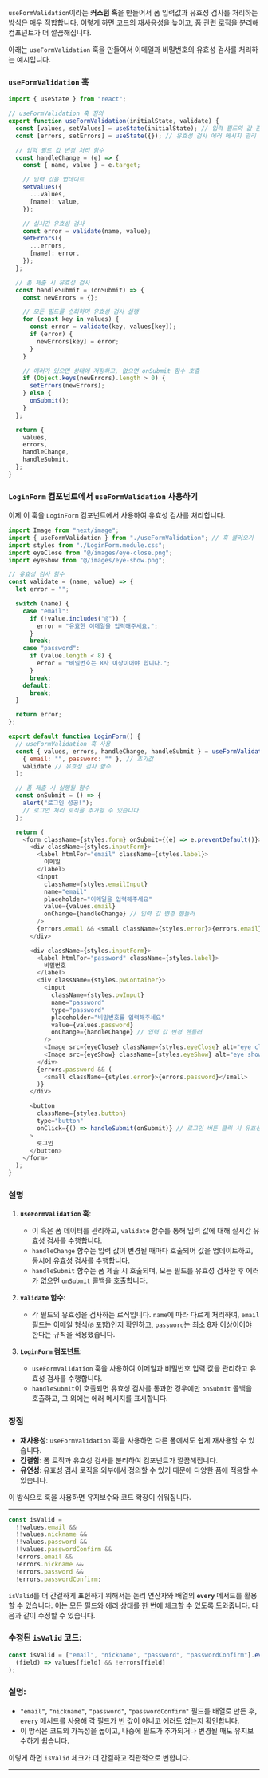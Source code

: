 `useFormValidation`이라는 **커스텀 훅**을 만들어서 폼 입력값과 유효성 검사를 처리하는 방식은 매우 적합합니다. 이렇게 하면 코드의 재사용성을 높이고, 폼 관련 로직을 분리해 컴포넌트가 더 깔끔해집니다.

아래는 `useFormValidation` 훅을 만들어서 이메일과 비밀번호의 유효성 검사를 처리하는 예시입니다.

### `useFormValidation` 훅

```javascript
import { useState } from "react";

// useFormValidation 훅 정의
export function useFormValidation(initialState, validate) {
  const [values, setValues] = useState(initialState); // 입력 필드의 값 관리
  const [errors, setErrors] = useState({}); // 유효성 검사 에러 메시지 관리

  // 입력 필드 값 변경 처리 함수
  const handleChange = (e) => {
    const { name, value } = e.target;

    // 입력 값을 업데이트
    setValues({
      ...values,
      [name]: value,
    });

    // 실시간 유효성 검사
    const error = validate(name, value);
    setErrors({
      ...errors,
      [name]: error,
    });
  };

  // 폼 제출 시 유효성 검사
  const handleSubmit = (onSubmit) => {
    const newErrors = {};

    // 모든 필드를 순회하며 유효성 검사 실행
    for (const key in values) {
      const error = validate(key, values[key]);
      if (error) {
        newErrors[key] = error;
      }
    }

    // 에러가 있으면 상태에 저장하고, 없으면 onSubmit 함수 호출
    if (Object.keys(newErrors).length > 0) {
      setErrors(newErrors);
    } else {
      onSubmit();
    }
  };

  return {
    values,
    errors,
    handleChange,
    handleSubmit,
  };
}
```

### `LoginForm` 컴포넌트에서 `useFormValidation` 사용하기

이제 이 훅을 `LoginForm` 컴포넌트에서 사용하여 유효성 검사를 처리합니다.

```javascript
import Image from "next/image";
import { useFormValidation } from "./useFormValidation"; // 훅 불러오기
import styles from "./LoginForm.module.css";
import eyeClose from "@/images/eye-close.png";
import eyeShow from "@/images/eye-show.png";

// 유효성 검사 함수
const validate = (name, value) => {
  let error = "";

  switch (name) {
    case "email":
      if (!value.includes("@")) {
        error = "유효한 이메일을 입력해주세요.";
      }
      break;
    case "password":
      if (value.length < 8) {
        error = "비밀번호는 8자 이상이어야 합니다.";
      }
      break;
    default:
      break;
  }

  return error;
};

export default function LoginForm() {
  // useFormValidation 훅 사용
  const { values, errors, handleChange, handleSubmit } = useFormValidation(
    { email: "", password: "" }, // 초기값
    validate // 유효성 검사 함수
  );

  // 폼 제출 시 실행될 함수
  const onSubmit = () => {
    alert("로그인 성공!");
    // 로그인 처리 로직을 추가할 수 있습니다.
  };

  return (
    <form className={styles.form} onSubmit={(e) => e.preventDefault()}>
      <div className={styles.inputForm}>
        <label htmlFor="email" className={styles.label}>
          이메일
        </label>
        <input
          className={styles.emailInput}
          name="email"
          placeholder="이메일을 입력해주세요"
          value={values.email}
          onChange={handleChange} // 입력 값 변경 핸들러
        />
        {errors.email && <small className={styles.error}>{errors.email}</small>}
      </div>

      <div className={styles.inputForm}>
        <label htmlFor="password" className={styles.label}>
          비밀번호
        </label>
        <div className={styles.pwContainer}>
          <input
            className={styles.pwInput}
            name="password"
            type="password"
            placeholder="비밀번호를 입력해주세요"
            value={values.password}
            onChange={handleChange} // 입력 값 변경 핸들러
          />
          <Image src={eyeClose} className={styles.eyeClose} alt="eye close" />
          <Image src={eyeShow} className={styles.eyeShow} alt="eye show" />
        </div>
        {errors.password && (
          <small className={styles.error}>{errors.password}</small>
        )}
      </div>

      <button
        className={styles.button}
        type="button"
        onClick={() => handleSubmit(onSubmit)} // 로그인 버튼 클릭 시 유효성 검사
      >
        로그인
      </button>
    </form>
  );
}
```

### 설명

1. **`useFormValidation` 훅**:

   - 이 훅은 폼 데이터를 관리하고, `validate` 함수를 통해 입력 값에 대해 실시간 유효성 검사를 수행합니다.
   - `handleChange` 함수는 입력 값이 변경될 때마다 호출되어 값을 업데이트하고, 동시에 유효성 검사를 수행합니다.
   - `handleSubmit` 함수는 폼 제출 시 호출되며, 모든 필드를 유효성 검사한 후 에러가 없으면 `onSubmit` 콜백을 호출합니다.

2. **`validate` 함수**:

   - 각 필드의 유효성을 검사하는 로직입니다. `name`에 따라 다르게 처리하여, `email` 필드는 이메일 형식(`@` 포함)인지 확인하고, `password`는 최소 8자 이상이어야 한다는 규칙을 적용했습니다.

3. **`LoginForm` 컴포넌트**:
   - `useFormValidation` 훅을 사용하여 이메일과 비밀번호 입력 값을 관리하고 유효성 검사를 수행합니다.
   - `handleSubmit`이 호출되면 유효성 검사를 통과한 경우에만 `onSubmit` 콜백을 호출하고, 그 외에는 에러 메시지를 표시합니다.

### 장점

- **재사용성**: `useFormValidation` 훅을 사용하면 다른 폼에서도 쉽게 재사용할 수 있습니다.
- **간결함**: 폼 로직과 유효성 검사를 분리하여 컴포넌트가 깔끔해집니다.
- **유연성**: 유효성 검사 로직을 외부에서 정의할 수 있기 때문에 다양한 폼에 적용할 수 있습니다.

이 방식으로 훅을 사용하면 유지보수와 코드 확장이 쉬워집니다.

---

```js
const isValid =
  !!values.email &&
  !!values.nickname &&
  !!values.password &&
  !!values.passwordConfirm &&
  !errors.email &&
  !errors.nickname &&
  !errors.password &&
  !errors.passwordConfirm;
```

`isValid`를 더 간결하게 표현하기 위해서는 논리 연산자와 배열의 **`every`** 메서드를 활용할 수 있습니다. 이는 모든 필드와 에러 상태를 한 번에 체크할 수 있도록 도와줍니다. 다음과 같이 수정할 수 있습니다.

### 수정된 `isValid` 코드:

```javascript
const isValid = ["email", "nickname", "password", "passwordConfirm"].every(
  (field) => values[field] && !errors[field]
);
```

### 설명:

- `"email"`, `"nickname"`, `"password"`, `"passwordConfirm"` 필드를 배열로 만든 후, `every` 메서드를 사용해 각 필드가 빈 값이 아니고 에러도 없는지 확인합니다.
- 이 방식은 코드의 가독성을 높이고, 나중에 필드가 추가되거나 변경될 때도 유지보수하기 쉽습니다.

이렇게 하면 `isValid` 체크가 더 간결하고 직관적으로 변합니다.

---
